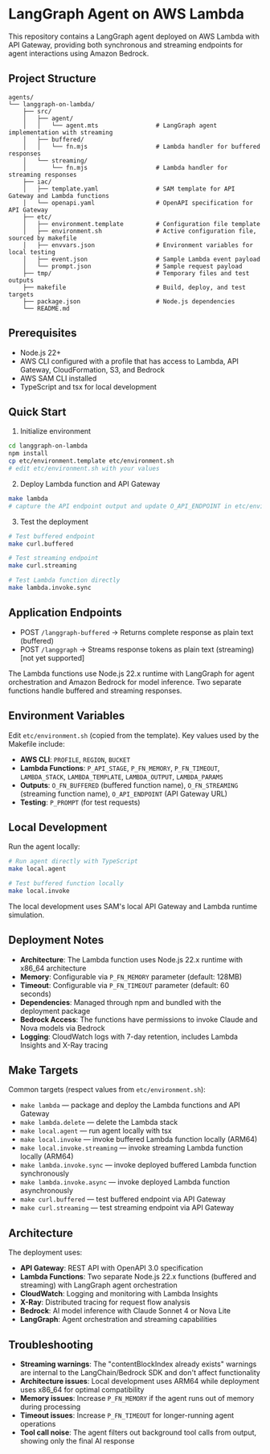 # LangGraph Agent on AWS Lambda

This repository contains a LangGraph agent deployed on AWS Lambda with API Gateway, providing both synchronous and streaming endpoints for agent interactions using Amazon Bedrock.

## Project Structure

```
agents/
└── langgraph-on-lambda/
    ├── src/
    │   ├── agent/
    │   │   └── agent.mts                # LangGraph agent implementation with streaming
    │   ├── buffered/
    │   │   └── fn.mjs                   # Lambda handler for buffered responses
    │   └── streaming/
    │       └── fn.mjs                   # Lambda handler for streaming responses
    ├── iac/
    │   ├── template.yaml                # SAM template for API Gateway and Lambda functions
    │   └── openapi.yaml                 # OpenAPI specification for API Gateway
    ├── etc/
    │   ├── environment.template         # Configuration file template
    │   ├── environment.sh               # Active configuration file, sourced by makefile
    │   ├── envvars.json                 # Environment variables for local testing
    │   ├── event.json                   # Sample Lambda event payload
    │   └── prompt.json                  # Sample request payload
    ├── tmp/                             # Temporary files and test outputs
    ├── makefile                         # Build, deploy, and test targets
    ├── package.json                     # Node.js dependencies
    └── README.md
```

## Prerequisites

- Node.js 22+
- AWS CLI configured with a profile that has access to Lambda, API Gateway, CloudFormation, S3, and Bedrock
- AWS SAM CLI installed
- TypeScript and tsx for local development

## Quick Start

1) Initialize environment

```bash
cd langgraph-on-lambda
npm install
cp etc/environment.template etc/environment.sh
# edit etc/environment.sh with your values
```

2) Deploy Lambda function and API Gateway

```bash
make lambda
# capture the API endpoint output and update O_API_ENDPOINT in etc/environment.sh
```

3) Test the deployment

```bash
# Test buffered endpoint
make curl.buffered

# Test streaming endpoint
make curl.streaming

# Test Lambda function directly
make lambda.invoke.sync
```

## Application Endpoints

- POST `/langgraph-buffered` → Returns complete response as plain text (buffered)
- POST `/langgraph` → Streams response tokens as plain text (streaming) [not yet supported]

The Lambda functions use Node.js 22.x runtime with LangGraph for agent orchestration and Amazon Bedrock for model inference. Two separate functions handle buffered and streaming responses.

## Environment Variables

Edit `etc/environment.sh` (copied from the template). Key values used by the Makefile include:

- **AWS CLI**: `PROFILE`, `REGION`, `BUCKET`
- **Lambda Functions**: `P_API_STAGE`, `P_FN_MEMORY`, `P_FN_TIMEOUT`, `LAMBDA_STACK`, `LAMBDA_TEMPLATE`, `LAMBDA_OUTPUT`, `LAMBDA_PARAMS`
- **Outputs**: `O_FN_BUFFERED` (buffered function name), `O_FN_STREAMING` (streaming function name), `O_API_ENDPOINT` (API Gateway URL)
- **Testing**: `P_PROMPT` (for test requests)

## Local Development

Run the agent locally:

```bash
# Run agent directly with TypeScript
make local.agent

# Test buffered function locally
make local.invoke
```

The local development uses SAM's local API Gateway and Lambda runtime simulation.

## Deployment Notes

- **Architecture**: The Lambda function uses Node.js 22.x runtime with x86_64 architecture
- **Memory**: Configurable via `P_FN_MEMORY` parameter (default: 128MB)
- **Timeout**: Configurable via `P_FN_TIMEOUT` parameter (default: 60 seconds)
- **Dependencies**: Managed through npm and bundled with the deployment package
- **Bedrock Access**: The functions have permissions to invoke Claude and Nova models via Bedrock
- **Logging**: CloudWatch logs with 7-day retention, includes Lambda Insights and X-Ray tracing

## Make Targets

Common targets (respect values from `etc/environment.sh`):

- `make lambda` — package and deploy the Lambda functions and API Gateway
- `make lambda.delete` — delete the Lambda stack
- `make local.agent` — run agent locally with tsx
- `make local.invoke` — invoke buffered Lambda function locally (ARM64)
- `make local.invoke.streaming` — invoke streaming Lambda function locally (ARM64)
- `make lambda.invoke.sync` — invoke deployed buffered Lambda function synchronously
- `make lambda.invoke.async` — invoke deployed Lambda function asynchronously
- `make curl.buffered` — test buffered endpoint via API Gateway
- `make curl.streaming` — test streaming endpoint via API Gateway

## Architecture

The deployment uses:
- **API Gateway**: REST API with OpenAPI 3.0 specification
- **Lambda Functions**: Two separate Node.js 22.x functions (buffered and streaming) with LangGraph agent orchestration
- **CloudWatch**: Logging and monitoring with Lambda Insights
- **X-Ray**: Distributed tracing for request flow analysis
- **Bedrock**: AI model inference with Claude Sonnet 4 or Nova Lite
- **LangGraph**: Agent orchestration and streaming capabilities

## Troubleshooting

- **Streaming warnings**: The "contentBlockIndex already exists" warnings are internal to the LangChain/Bedrock SDK and don't affect functionality
- **Architecture issues**: Local development uses ARM64 while deployment uses x86_64 for optimal compatibility
- **Memory issues**: Increase `P_FN_MEMORY` if the agent runs out of memory during processing
- **Timeout issues**: Increase `P_FN_TIMEOUT` for longer-running agent operations
- **Tool call noise**: The agent filters out background tool calls from output, showing only the final AI response
